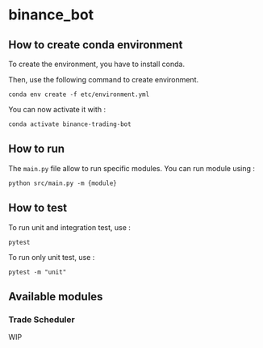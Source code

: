 # binance_bot

## How to create conda environment

To create the environment, you have to install conda.

Then, use the following command to create environment.

```
conda env create -f etc/environment.yml
```

You can now activate it with :

```
conda activate binance-trading-bot
```

## How to run

The `main.py` file allow to run specific modules. You can run module using :

```
python src/main.py -m {module}
```

## How to test

To run unit and integration test, use :

```
pytest
```

To run only unit test, use :

```
pytest -m "unit"
```

## Available modules

### Trade Scheduler

WIP


